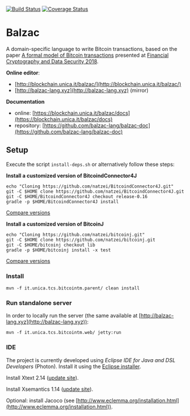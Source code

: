 [![Build Status](https://travis-ci.org/balzac-lang/balzac.svg?branch=master)](https://travis-ci.org/balzac-lang/balzac)
[![Coverage Status](https://coveralls.io/repos/github/balzac-lang/balzac/badge.svg)](https://coveralls.io/github/balzac-lang/balzac)

# Balzac

A domain-specific language to write Bitcoin transactions, based on the paper
[A formal model of Bitcoin transactions](https://eprint.iacr.org/2017/1124.pdf) presented at [Financial Cryptography and Data Security 2018](http://fc18.ifca.ai/).

**Online editor**: 

- [http://blockchain.unica.it/balzac/](http://blockchain.unica.it/balzac/)
- [http://balzac-lang.xyz](http://balzac-lang.xyz) (mirror)

**Documentation**

- online: [https://blockchain.unica.it/balzac/docs](https://blockchain.unica.it/balzac/docs)
- repository: [https://github.com/balzac-lang/balzac-doc](https://github.com/balzac-lang/balzac-doc)

## Setup

Execute the script `install-deps.sh` or alternatively follow these steps:

**Install a customized version of BitcoindConnector4J**
```
echo "Cloning https://github.com/natzei/BitcoindConnector4J.git"
git -C $HOME clone https://github.com/natzei/BitcoindConnector4J.git
git -C $HOME/BitcoindConnector4J checkout release-0.16
gradle -p $HOME/BitcoindConnector4J install
```
[Compare versions](https://github.com/SulacoSoft/BitcoindConnector4J/compare/master...natzei:master)

**Install a customized version of BitcoinJ**
```
echo "Cloning https://github.com/natzei/bitcoinj.git"
git -C $HOME clone https://github.com/natzei/bitcoinj.git
git -C $HOME/bitcoinj checkout lib
gradle -p $HOME/bitcoinj install -x test
```
[Compare versions](https://github.com/bitcoinj/bitcoinj/compare/master...natzei:lib)

### Install
```
mvn -f it.unica.tcs.bitcointm.parent/ clean install
```

### Run standalone server

In order to locally run the server (the same available at [http://balzac-lang.xyz](http://balzac-lang.xyz)):

```
mvn -f it.unica.tcs.bitcointm.web/ jetty:run
```



### IDE

The project is currently developed using *Eclipse IDE for Java and DSL Developers* (Photon).
Install it using the [Eclipse installer](http://www.eclipse.org/downloads/eclipse-packages/).

Install Xtext 2.14 ([update site](http://download.eclipse.org/modeling/tmf/xtext/updates/composite/releases/)).

Install Xsemantics 1.14 ([update site](http://download.eclipse.org/xsemantics/milestones/1.14/)).

Optional: install Jacoco (see [http://www.eclemma.org/installation.html](http://www.eclemma.org/installation.html)).

